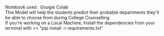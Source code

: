 Notebook used : Google Colab                                                        
This Model will help the students predict their probable departments they'll be able to choose from during College Counselling.     
If you're working on a Local Machine, Install the dependencies from your terminal with >> "pip install -r requirements.txt"

